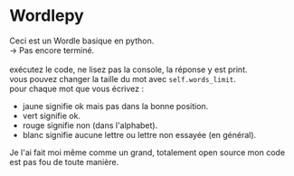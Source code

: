 # Wordlepy

Ceci est un Wordle basique en python. <br>
-> Pas encore terminé. <br> <br>
exécutez le code, ne lisez pas la console, la réponse y est print. <br>
vous pouvez changer la taille du mot avec `self.words_limit`. <br>
pour chaque mot que vous écrivez : <br>
- jaune signifie ok mais pas dans la bonne position.
- vert signifie ok.
- rouge signifie non (dans l'alphabet).
- blanc signifie aucune lettre ou lettre non essayée (en général).

Je l'ai fait moi même comme un grand, totalement open source mon code est pas fou de toute manière.
